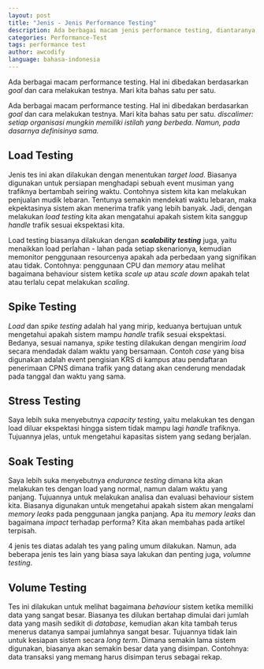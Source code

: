 ```yaml
---
layout: post
title: "Jenis - Jenis Performance Testing"
description: Ada berbagai macam jenis performance testing, diantaranya stress test, load test, capacity test, endurance test, dll.
categories: Performance-Test
tags: performance test
author: awcodify
language: bahasa-indonesia
---
```

Ada berbagai macam performance testing. Hal ini dibedakan berdasarkan *goal* dan cara melakukan testnya. Mari kita bahas satu per satu.
<!--more-->

<span class="dropcap">A</span>da berbagai macam performance testing. Hal ini dibedakan berdasarkan *goal* dan cara melakukan testnya. Mari kita bahas satu per satu. *discalimer: setiap organisasi mungkin memiliki istilah yang berbeda. Namun, pada dasarnya definisinya sama.*

## Load Testing
Jenis tes ini akan dilakukan dengan menentukan *target load*. Biasanya digunakan untuk persiapan menghadapi sebuah event musiman yang trafiknya bertambah seiring waktu. Contohnya sistem kita kan melakukan penjualan mudik lebaran. Tentunya semakin mendekati waktu lebaran, maka ekpektasinya sistem akan menerima trafik yang lebih banyak. Jadi, dengan melakukan *load testing* kita akan mengatahui apakah sistem kita sanggup *handle* trafik sesuai ekspektasi kita.

Load testing biasanya dilakukan dengan ***scalability testing*** juga, yaitu menaikkan load perlahan - lahan pada setiap skenarionya, kemudian memonitor penggunaan resourcenya apakah ada perbedaan yang signifikan atau tidak. Contohnya: penggunaan CPU dan *memory* atau melihat bagaimana behaviour sistem ketika *scale up* atau *scale down* apakah telat atau terlalu cepat melakukan *scaling*.

## Spike Testing
*Load* dan *spike testing* adalah hal yang mirip, keduanya bertujuan untuk mengetahui apakah sistem mampu *handle* trafik sesuai ekspektasi. Bedanya, sesuai namanya, *spike* testing dilakukan dengan mengirim *load* secara mendadak dalam waktu yang bersamaan. Contoh *case* yang bisa digunakan adalah event pengisian KRS di kampus atau pendaftaran penerimaan CPNS dimana trafik yang datang akan cenderung mendadak pada tanggal dan waktu yang sama.

## Stress Testing
Saya lebih suka menyebutnya *capacity testing*, yaitu melakukan tes dengan load diluar ekspektasi hingga sistem tidak mampu lagi *handle* trafiknya. Tujuannya jelas, untuk mengetahui kapasitas sistem yang sedang berjalan.

## Soak Testing
Saya lebih suka menyebutnya *endurance testing* dimana kita akan melakukan tes dengan load yang normal, namun dalam waktu yang panjang. Tujuannya untuk melakukan analisa dan evaluasi behaviour sistem kita. Biasanya digunakan untuk mengetahui apakah sistem akan mengalami *memory leaks* pada penggunaan jangka panjang. Apa itu *memory leaks*  dan  bagaimana *impact* terhadap performa? Kita akan membahas pada artikel terpisah.

4 jenis tes diatas adalah tes yang paling umum dilakukan. Namun, ada beberapa jenis tes lain yang biasa saya lakukan dan penting juga, *volumne testing*.

## Volume Testing
Tes ini dilakukan untuk melihat bagaimana *behaviour* sistem ketika memiliki data yang sangat besar. Biasanya tes dilukan bertahap dimulai dari jumlah data yang masih sedikit di *database*, kemudian akan kita tambah terus menerus datanya sampai jumlahnya sangat besar. Tujuannya tidak lain untuk kesiapan sistem secara *long term*. Dimana semakin lama sistem digunakan, biasanya akan semakin besar data yang disimpan. Contohnya: data transaksi  yang memang harus disimpan terus sebagai rekap.